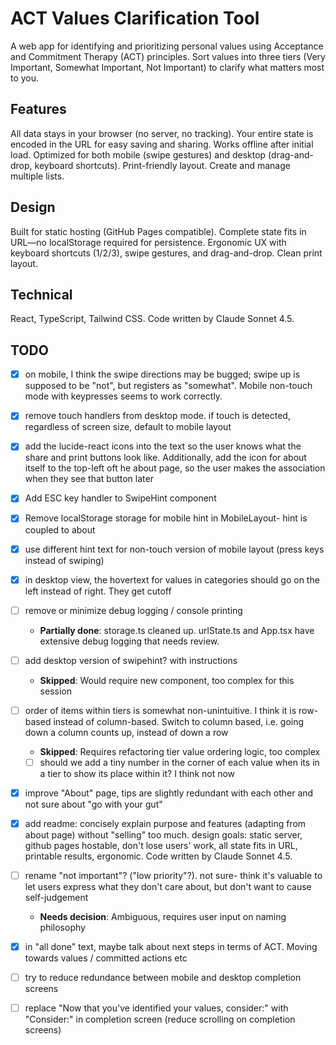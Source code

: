# ACT Values Clarification Tool

A web app for identifying and prioritizing personal values using Acceptance and Commitment Therapy (ACT) principles. Sort values into three tiers (Very Important, Somewhat Important, Not Important) to clarify what matters most to you.

## Features

All data stays in your browser (no server, no tracking). Your entire state is encoded in the URL for easy saving and sharing. Works offline after initial load. Optimized for both mobile (swipe gestures) and desktop (drag-and-drop, keyboard shortcuts). Print-friendly layout. Create and manage multiple lists.

## Design

Built for static hosting (GitHub Pages compatible). Complete state fits in URL—no localStorage required for persistence. Ergonomic UX with keyboard shortcuts (1/2/3), swipe gestures, and drag-and-drop. Clean print layout.

## Technical

React, TypeScript, Tailwind CSS. Code written by Claude Sonnet 4.5.

## TODO

- [x] on mobile, I think the swipe directions may be bugged; swipe up is supposed to be "not", but registers as "somewhat". Mobile non-touch mode with keypresses seems to work correctly.
- [x] remove touch handlers from desktop mode. if touch is detected, regardless of screen size, default to mobile layout
- [x] add the lucide-react icons into the text so the user knows what the share and print buttons look like. Additionally, add the icon for about itself to the top-left oft he about page, so the user makes the association when they see that button later
- [x] Add ESC key handler to SwipeHint component
- [x] Remove localStorage storage for mobile hint in MobileLayout- hint is coupled to about
- [x] use different hint text for non-touch version of mobile layout (press keys instead of swiping)
- [x] in desktop view, the hovertext for values in categories should go on the left instead of right. They get cutoff
- [ ] remove or minimize debug logging / console printing
    - **Partially done**: storage.ts cleaned up. urlState.ts and App.tsx have extensive debug logging that needs review.
- [ ] add desktop version of swipehint? with instructions
    - **Skipped**: Would require new component, too complex for this session
- [ ] order of items within tiers is somewhat non-unintuitive. I think it is row-based instead of column-based. Switch to column based, i.e. going down a column counts up, instead of down a row
    - **Skipped**: Requires refactoring tier value ordering logic, too complex
    - [ ] should we add a tiny number in the corner of each value when its in a tier to show its place within it? I think not now
- [x] improve "About" page, tips are slightly redundant with each other and not sure about "go with your gut"
- [x] add readme: concisely explain purpose and features (adapting from about page) without "selling" too much. design goals: static server, github pages hostable, don't lose users' work, all state fits in URL, printable results, ergonomic. Code written by Claude Sonnet 4.5.
- [ ] rename "not important"? ("low priority"?). not sure- think it's valuable to let users express what they don't care about, but don't want to cause self-judgement
    - **Needs decision**: Ambiguous, requires user input on naming philosophy
- [x] in "all done" text, maybe talk about next steps in terms of ACT. Moving towards values / committed actions etc
- [ ] try to reduce redundance between mobile and desktop completion screens
- [ ] replace "Now that you've identified your values, consider:" with "Consider:" in completion screen (reduce scrolling on completion screens)

